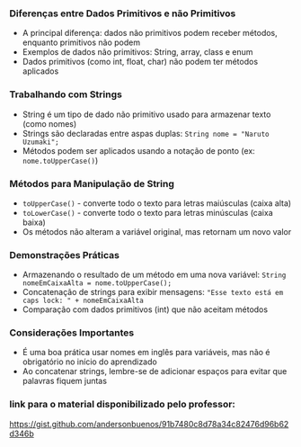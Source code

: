 ### Diferenças entre Dados Primitivos e não Primitivos

- A principal diferença: dados não primitivos podem receber métodos, enquanto primitivos não podem
- Exemplos de dados não primitivos: String, array, class e enum
- Dados primitivos (como int, float, char) não podem ter métodos aplicados

### Trabalhando com Strings

- String é um tipo de dado não primitivo usado para armazenar texto (como nomes)
- Strings são declaradas entre aspas duplas: `String nome = "Naruto Uzumaki";`
- Métodos podem ser aplicados usando a notação de ponto (ex: `nome.toUpperCase()`)

### Métodos para Manipulação de String

- `toUpperCase()` - converte todo o texto para letras maiúsculas (caixa alta)
- `toLowerCase()` - converte todo o texto para letras minúsculas (caixa baixa)
- Os métodos não alteram a variável original, mas retornam um novo valor

### Demonstrações Práticas

- Armazenando o resultado de um método em uma nova variável: `String nomeEmCaixaAlta = nome.toUpperCase();`
- Concatenação de strings para exibir mensagens: `"Esse texto está em caps lock: " + nomeEmCaixaAlta`
- Comparação com dados primitivos (int) que não aceitam métodos

### Considerações Importantes

- É uma boa prática usar nomes em inglês para variáveis, mas não é obrigatório no início do aprendizado
- Ao concatenar strings, lembre-se de adicionar espaços para evitar que palavras fiquem juntas

### link para o material disponibilizado pelo professor:

https://gist.github.com/andersonbuenos/91b7480c8d78a34c82476d96b62d346b
